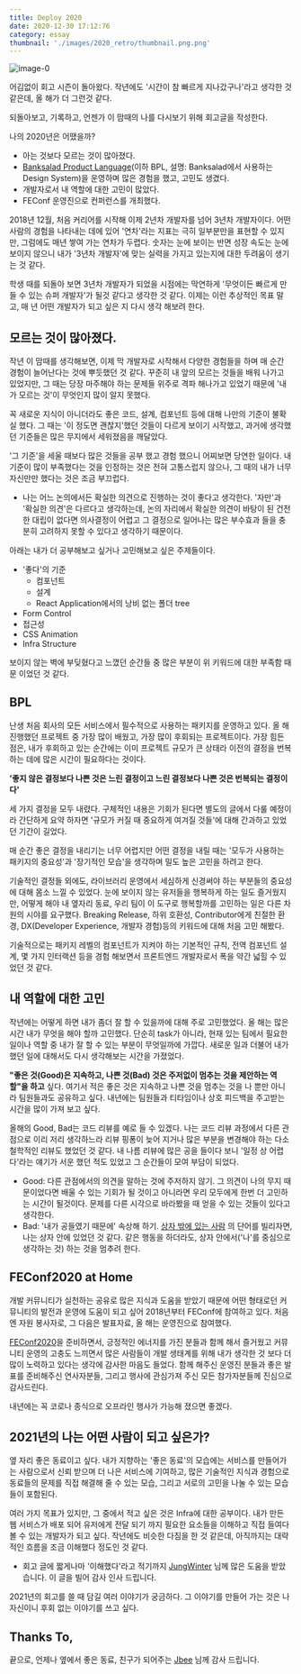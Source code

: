 ```yaml
---
title: Deploy 2020
date: 2020-12-30 17:12:76
category: essay
thumbnail: './images/2020_retro/thumbnail.png.png'
---
```


![image-0](./images/2020_retro/thumbnail.png.png)

어김없이 회고 시즌이 돌아왔다. 작년에도 '시간이 참 빠르게 지나갔구나'라고 생각한 것 같은데, 올 해가 더 그런것 같다.

되돌아보고, 기록하고, 언젠가 이 맘때의 나를 다시보기 위해 회고글을 작성한다.

나의 2020년은 어땠을까?

- 아는 것보다 모르는 것이 많아졌다.
- [Banksalad Product Language](https://blog.banksalad.com/tech/banksalad-product-language-ios/)(이하 BPL, 설명: Banksalad에서 사용하는 Design System)을 운영하며 많은 경험을 했고, 고민도 생겼다.
- 개발자로서 내 역할에 대한 고민이 많았다.
- FEConf 운영진으로 컨퍼런스를 개최했다.

2018년 12월, 처음 커리어를 시작해 이제 2년차 개발자를 넘어 3년차 개발자이다. 어떤 사람의 경험을 나타내는 데에 있어 '연차'라는 지표는 극히 일부분만을 표현할 수 있지만, 그럼에도 매년 쌓여 가는 연차가 두렵다. 숫자는 눈에 보이는 반면 성장 속도는 눈에 보이지 않으니 내가 '3년차 개발자'에 맞는 실력을 가지고 있는지에 대한 두려움이 생기는 것 같다.

학생 때를 되돌아 보면 3년차 개발자가 되었을 시점에는 막연하게 '무엇이든 빠르게 만들 수 있는 슈퍼 개발자'가 될것 같다고 생각한 것 같다. 이제는 이런 추상적인 목표 말고, 매 년 어떤 개발자가 되고 싶은 지 다시 생각 해보려 한다.

## 모르는 것이 많아졌다.

작년 이 맘때를 생각해보면, 이제 막 개발자로 시작해서 다양한 경험들을 하며 매 순간 경험이 늘어난다는 것에 뿌듯했던 것 같다. 꾸준히 내 앞의 모르는 것들을 배워 나가고 있었지만, 그 때는 당장 마주해야 하는 문제들 위주로 격파 해나가고 있었기 때문에 '내가 모르는 것'이 무엇인지 많이 알지 못했다.

꼭 새로운 지식이 아니더라도 좋은 코드, 설계, 컴포넌트 등에 대해 나만의 기준이 불확실 했다. 그 때는 '이 정도면 괜찮지'했던 것들이 다르게 보이기 시작했고, 과거에 생각했던 기준들은 많은 무지에서 세워졌음을  깨달았다.

'그 기준'을 세울 때보다 많은 것들을 공부 했고 경험 했으니 어찌보면 당연한 일이다. 내 기준이 많이 부족했다는 것을 인정하는 것은 전혀 고통스럽지 않으나, 그 때의 내가 너무 자신만만 했다는 것은 조금 부끄럽다.

- 나는 어느 논의에서든 확실한 의견으로 진행하는 것이 좋다고 생각한다. '자만'과 '확실한 의견'은 다르다고 생각하는데, 논의 자리에서 확실한 의견이 바탕이 된 건전한 대립이 없다면 의사결정이 어렵고 그 결정으로 일어나는 많은 부수효과 들을 충분히 고려하지 못할 수 있다고 생각하기 때문이다.

아래는 내가 더 공부해보고 싶거나 고민해보고 싶은 주제들이다.

- '좋다'의 기준
  - 컴포넌트
  - 설계
  - React Application에서의 낭비 없는 폴더 tree
- Form Control
- 접근성
- CSS Animation
- Infra Structure

보이지 않는 벽에 부딪혔다고 느꼈던 순간들 중 많은 부분이 위 키워드에 대한 부족함 때문 이었던 것 같다.

## BPL

난생 처음 회사의 모든 서비스에서 필수적으로 사용하는 패키지를 운영하고 있다. 올 해 진행했던 프로젝트 중 가장 많이 배웠고, 가장 많이 후회되는 프로젝트이다. 가장 힘든 점은, 내가 후회하고 있는 순간에는 이미 프로젝트 규모가 큰 상태라 이전의 결정을 번복하는 데에 많은 시간이 필요하다는 것이다.

**'좋지 않은 결정보다 나쁜 것은 느린 결정이고 느린 결정보다 나쁜 것은 번복되는 결정이다'**

세 가지 결정을 모두 내렸다. 구체적인 내용은 기회가 된다면 별도의 글에서 다룰 예정이라 간단하게 요약 하자면 '규모가 커질 때 중요하게 여겨질 것들'에 대해 간과하고 있었던 기간이 길었다.

매 순간 좋은 결정을 내리기는 너무 어렵지만 어떤 결정을 내릴 때는 '모두가 사용하는 패키지의 중요성'과 '장기적인 모습'을 생각하며 밀도 높은 고민을 하려고 한다.

기술적인 결정들 외에도, 라이브러리 운영에서 세심하게 신경써야 하는 부분들의 중요성에 대해 몸소 느낄 수 있었다. 눈에 보이지 않는 유저들을 행복하게 하는 일도 즐거웠지만, 어떻게 해야 내 옆자리 동료, 우리 팀이 이 도구로 행복할까를 고민하는 일은 다른 차원의 시야를 요구했다. Breaking Release, 하위 호환성, Contributor에게 친절한 환경, DX(Developer Experience, 개발자 경험)등의 키워드에 대해 처음 고민 해봤다.

기술적으로는 패키지 레벨의 컴포넌트가 지켜야 하는 기본적인 규칙, 전역 컴포넌트 설계, 몇 가지 인터랙션 등을 경험 해보면서 프론트엔드 개발자로서 폭을 약간 넓힐 수 있었던 것 같다.

## 내 역할에 대한 고민

작년에는 어떻게 하면 내가 좀더 잘 할 수 있을까에 대해 주로 고민했었다. 올 해는 많은 시간 내가 무엇을 해야 할까 고민했다. 단순히 task가 아니라, 현재 있는 팀에서 필요한 일이나 역할 중 내가 잘 할 수 있는 부분이 무엇일까에 가깝다. 새로운 일과 더불어 내가 했던 일에 대해서도 다시 생각해보는 시간을 가졌었다.

**"좋은 것(Good)은 지속하고, 나쁜 것(Bad) 것은 주저없이 멈추는 것을 제안하는 역할"을 하고** 싶다. 여기서 적은 좋은 것은 지속하고 나쁜 것을 멈추는 것을 나 뿐만 아니라 팀원들과도 공유하고 싶다. 내년에는 팀원들과 티타임이나 상호 피드백을 주고받는 시간을 많이 가져 보고 싶다.

올해의 Good, Bad는 코드 리뷰를 예로 들 수 있겠다. 나는 코드 리뷰 과정에서 다른 관점으로 이리 저리 생각하느라 리뷰 핑퐁이 늦어 지거나 많은 부분을 변경해야 하는 다소 철학적인 리뷰도 했었던 것 같다. 내 나름 리뷰에 많은 공을 들이다 보니 '일정 상 어렵다'라는 얘기가 서운 했던 적도 있었고 그 순간들이 모여 부담이 되었다.

- Good: 다른 관점에서의 의견을 말하는 것에 주저하지 않기. 그 의견이 나의 무지 때문이었다면 배울 수 있는 기회가 될 것이고 아니라면 우리 모두에게 한번 더 고민하는 시간이 될것이다. 문제를 다른 시각으로 바라봤을 때 얻을 수 있는 것들이 있다고 생각한다.
- Bad: '내가 공들였기 때문에' 속상해 하기. [상자 밖에 있는 사람](http://www.yes24.com/Product/Goods/11520753) 의 단어를 빌리자면, 나는 상자 안에 있었던 것 같다. 같은 행동을 하더라도, 상자 안에서('나'를 중심으로 생각하는 것) 하는 것을 멈추려 한다.

## FEConf2020 at Home

개발 커뮤니티가 실천하는 공유로 많은 지식과 도움을 받았기 때문에 어떤 형태로던 커뮤니티의 발전과 운영에 도움이 되고 싶어 2018년부터 FEConf에 참여하고 있다. 처음엔 자원 봉사자로, 그 다음은 발표자료, 올 해는 운영진으로 참여했다.

[FEConf2020](https://2020.feconf.kr/)을 준비하면서, 긍정적인 에너지를 가진 분들과 함께 해서 즐거웠고 커뮤니티 운영의 고충도 느끼면서 많은 사람들이 개발 생태계를 위해 내가 생각한 것 보다 더 많이 노력하고 있다는 생각에 감사한 마음도 들었다. 함께 해주신 운영진 분들과 좋은 발표를 준비해주신 연사자분들, 그리고 행사에 관심가져 주신 모든 참가자분들께 진심으로 감사드린다.

내년에는 꼭 코로나 종식으로 오프라인 행사가 가능해 졌으면 좋겠다.

## 2021년의 나는 어떤 사람이 되고 싶은가?

옆 자리 좋은 동료이고 싶다. 내가 지향하는 '좋은 동료'의 모습에는 서비스를 만들어가는 사람으로서 신뢰 받으며 더 나은 서비스에 기여하고, 많은 기술적인 지식과 경험으로 동료들의 문제를 직접 해결해 줄 수 있는 모습, 그리고 서로의 고민을 나눌 수 있는 모습들이 포함된다.

여러 가지 목표가 있지만, 그 중에서 적고 싶은 것은 Infra에 대한 공부이다. 내가 만든 웹 서비스가 배포 되어 유저에게 전달 되기 까지 필요한 요소들을 이해하고 직접 들여다 볼 수 있는 개발자가 되고 싶다. 작년에도 비슷한 다짐을 한 것 같은데, 아직까지는 대략적인 흐름을 조금 이해했다 정도인 것 같다.

- 회고 글에 짧게나마 '이해했다'라고 적기까지 [JungWinter](https://github.com/JungWinter) 님께 많은 도움을 받았습니다. 이 글을 빌어 감사 인사 드립니다.

2021년의 회고를 쓸 때 담길 여러 이야기가 궁금하다. 그 이야기를 만들어 가는 것은 나 자신이니 후회 없는 이야기를 쓰고 싶다.

## Thanks To,

끝으로, 언제나 옆에서 좋은 동료, 친구가 되어주는 [Jbee](http://github.com/JaeYeopHan) 님께 감사 드립니다.
